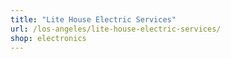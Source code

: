 ```yaml
---
title: "Lite House Electric Services"
url: /los-angeles/lite-house-electric-services/
shop: electronics
---
```

